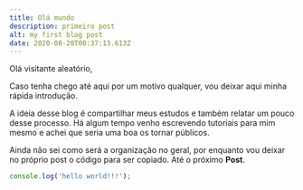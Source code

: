 ```yaml
---
title: Olá mundo
description: primeiro post
alt: my first blog post
date: 2020-08-20T00:37:13.613Z
---
```

Olá visitante aleatório,

Caso tenha chego até aqui por um motivo qualquer, vou deixar aqui minha rápida introdução.

A ideia desse blog é compartilhar meus estudos e também relatar um pouco desse processo. Há algum tempo venho escrevendo tutoriais para mim mesmo e achei que seria uma boa os tornar públicos.  

Ainda não sei como será a organização no geral, por enquanto vou deixar no próprio post o código para ser copiado. Até o próximo **Post**.  

```javascript
console.log('hello world!!!');
```